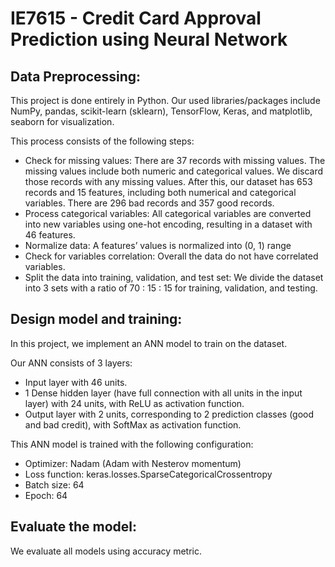 # IE7615 - Credit Card Approval Prediction using Neural Network

## Data Preprocessing:
This project is done entirely in Python. Our used libraries/packages include NumPy, pandas, scikit-learn (sklearn), TensorFlow, 
Keras, and matplotlib, seaborn for visualization.

This process consists of the following steps:

* Check for missing values: There are 37 records with missing values. The missing values 
include both numeric and categorical values. We discard those records with any missing 
values. After this, our dataset has 653 records and 15 features, including both numerical 
and categorical variables. There are 296 bad records and 357 good records.
* Process categorical variables: All categorical variables are converted into new variables 
using one-hot encoding, resulting in a dataset with 46 features.
* Normalize data: A features’ values is normalized into (0, 1) range
* Check for variables correlation: Overall the data do not have correlated variables.
* Split the data into training, validation, and test set: We divide the dataset into 3 sets with a 
ratio of 70 : 15 : 15 for training, validation, and testing.

## Design model and training:
In this project, we implement an ANN model to train on the dataset.

Our ANN consists of 3 layers: 

* Input layer with 46 units.
* 1 Dense hidden layer (have full connection with all units in the input layer) with 24 units,
with ReLU as activation function.
* Output layer with 2 units, corresponding to 2 prediction classes (good and bad credit), with 
SoftMax as activation function.

This ANN model is trained with the following configuration:

* Optimizer: Nadam (Adam with Nesterov momentum)
* Loss function: keras.losses.SparseCategoricalCrossentropy
* Batch size: 64
* Epoch: 64

## Evaluate the model:
We evaluate all models using accuracy metric.
